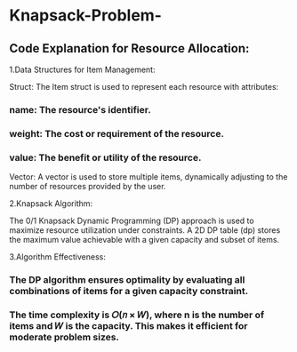 # Knapsack-Problem-

## Code Explanation for Resource Allocation:

1.Data Structures for Item Management:

Struct:
The Item struct is used to represent each resource with attributes:
### name: The resource's identifier.
### weight: The cost or requirement of the resource.
### value: The benefit or utility of the resource.
Vector:
     A vector<Item> is used to store multiple items, dynamically adjusting to the number of resources provided by the user.

2.Knapsack Algorithm:

The 0/1 Knapsack Dynamic Programming (DP) approach is used to maximize resource utilization under constraints.
A 2D DP table (dp) stores the maximum value achievable with a given capacity and subset of items.

3.Algorithm Effectiveness:

### The DP algorithm ensures optimality by evaluating all combinations of items for a given capacity constraint.
### The time complexity is 𝑂(𝑛 × 𝑊), where n is the number of items and 𝑊 is the capacity. This makes it efficient for moderate problem sizes.
